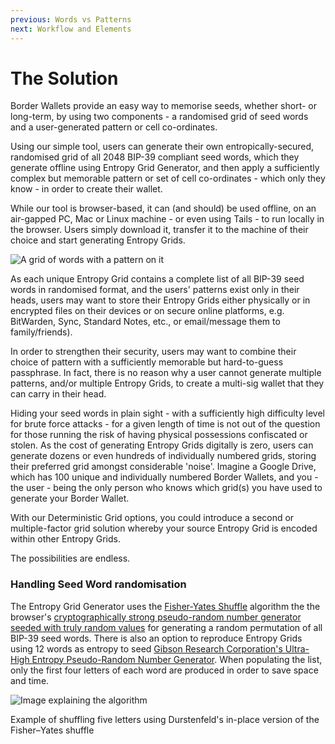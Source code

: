 ```yaml
---
previous: Words vs Patterns
next: Workflow and Elements
---
```


# The Solution

Border Wallets provide an easy way to memorise seeds, whether short- or long-term, by using two components - a randomised grid of seed words and a user-generated pattern or cell co-ordinates.

Using our simple tool, users can generate their own entropically-secured, randomised grid of all 2048 BIP-39 compliant seed words, which they generate offline using Entropy Grid Generator, and then apply a sufficiently complex but memorable pattern or set of cell co-ordinates - which only they know - in order to create their wallet.

While our tool is browser-based, it can (and should) be used offline, on an air-gapped PC, Mac or Linux machine - or even using Tails - to run locally in the browser. Users simply download it, transfer it to the machine of their choice and start generating Entropy Grids.

![A grid of words with a pattern on it](/bw_docs_entropy_grid_top_half_patterned.png)

As each unique Entropy Grid contains a complete list of all BIP-39 seed words in randomised format, and the users' patterns exist only in their heads, users may want to store their Entropy Grids either physically or in encrypted files on their devices or on secure online platforms, e.g. BitWarden, Sync, Standard Notes, etc., or email/message them to family/friends).

In order to strengthen their security, users may want to combine their choice of pattern with a sufficiently memorable but hard-to-guess passphrase. In fact, there is no reason why a user cannot generate multiple patterns, and/or multiple Entropy Grids, to create a multi-sig wallet that they can carry in their head.

Hiding your seed words in plain sight - with a sufficiently high difficulty level for brute force attacks - for a given length of time is not out of the question for those running the risk of having physical possessions confiscated or stolen. As the cost of generating Entropy Grids digitally is zero, users can generate dozens or even hundreds of individually numbered grids, storing their preferred grid amongst considerable 'noise'. Imagine a Google Drive, which has 100 unique and individually numbered Border Wallets, and you - the user - being the only person who knows which grid(s) you have used to generate your Border Wallet.

With our Deterministic Grid options, you could introduce a second or multiple-factor grid solution whereby your source Entropy Grid is encoded within other Entropy Grids.

The possibilities are endless.

### Handling Seed Word randomisation

The Entropy Grid Generator uses the [Fisher-Yates Shuffle](https://en.wikipedia.org/wiki/Fisher%E2%80%93Yates_shuffle) algorithm the the browser's [cryptographically strong pseudo-random number generator seeded with truly random values](https://w3c.github.io/webcrypto/#crypto-interface) for generating a random permutation of all BIP-39 seed words. There is also an option to reproduce Entropy Grids using 12 words as entropy to seed [Gibson Research Corporation's Ultra-High Entropy Pseudo-Random Number Generator](https://www.grc.com/otg/uheprng.htm). When populating the list, only the first four letters of each word are produced in order to save space and time.

![Image explaining the algorithm](/Durstenfeld_shuffle.svg)

<caption>Example of shuffling five letters using Durstenfeld's in-place version of the Fisher–Yates shuffle</caption>
